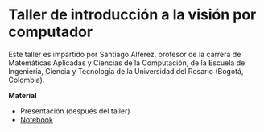 # Taller de introducción a la visión por computador

Este taller es impartido por Santiago Alférez, profesor de la carrera de Matemáticas Aplicadas y Ciencias de la Computación, de la Escuela de Ingeniería, Ciencia y Tecnología de la Universidad del Rosario (Bogotá, Colombia).

**Material**

- Presentación (después del taller)
- [Notebook](https://github.com/santialferez/tallerCV/blob/master/TallerCV.ipynb)
